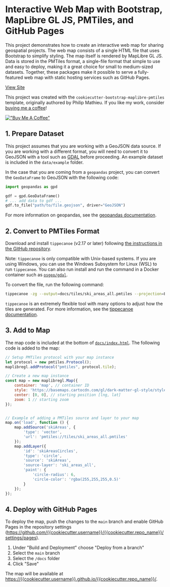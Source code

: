 # Interactive Web Map with Bootstrap, MapLibre GL JS, PMTiles, and GitHub Pages

This project demonstrates how to create an interactive web map for sharing geospatial projects. The web map consists of a single HTML file that uses Bootstrap to simplify styling. The map itself is rendered by MapLibre GL JS. Data is stored in the PMTiles format, a single-file format that simple to use and easy to deploy, making it a great choice for small to medium-sized datasets. Together, these packages make it possible to serve a fully-featured web map with static hosting services such as GitHub Pages.

[View Site](https://{{cookiecutter.username}}.github.io/{{cookiecutter.repo_name}}/)

This project was created with the `cookiecutter-bootstrap-maplibre-pmtiles` template, originally authored by Philip Mathieu. If you like my work, consider [buying me a coffee](https://www.buymeacoffee.com/philipmathieu)!

[!["Buy Me A Coffee"](https://www.buymeacoffee.com/assets/img/custom_images/orange_img.png)](https://www.buymeacoffee.com/philipmathieu)

## 1. Prepare Dataset

This project assumes that you are working with a GeoJSON data source. If you are working with a different format, you will need to convert it to GeoJSON with a tool such as [GDAL](https://gdal.org/index.html) before proceeding. An example dataset is included in the `data/example` folder.

In the case that you are coming from a `geopandas` project, you can convert the `GeoDataFrame` to GeoJSON with the following code:

```python
import geopandas as gpd

gdf = gpd.GeoDataFrame()
# ... add data to gdf ...
gdf.to_file("path/to/file.geojson", driver="GeoJSON")
```

For more information on geopandas, see the [geopandas documentation](https://geopandas.org/).

## 2. Convert to PMTiles Format

Download and install `tippecanoe` (v2.17 or later) following [the instructions in the GitHub repository](https://github.com/felt/tippecanoe#installation).

Note: `tippecanoe` is only compatible with Unix-based systems. If you are using Windows, you can use the Windows Subsystem for Linux (WSL) to run `tippecanoe`. You can also run install and run the command in a Docker container such as [`osgeo/gdal`](https://github.com/OSGeo/gdal/pkgs/container/gdal).

To convert the file, run the following command:

```bash
tippecanoe -zg --output=docs/tiles/ski_areas_all.pmtiles --projection=EPSG:4326 data/example/ski_areas_all.geojson
```

`tippecanoe` is an extremely flexible tool with many options to adjust how the tiles are generated. For more information, see the [tippecanoe documentation](https://github.com/felt/tippecanoe?tab=readme-ov-file#try-this-first).

## 3. Add to Map

The map code is included at the bottom of [`docs/index.html`](docs/index.html). The following code is added to the map:

```javascript
// Setup PMTiles protocol with your map instance
let protocol = new pmtiles.Protocol();
maplibregl.addProtocol("pmtiles", protocol.tile);

// Create a new map instance
const map = new maplibregl.Map({
    container: 'map', // container ID
    style: 'https://basemaps.cartocdn.com/gl/dark-matter-gl-style/style.json', // style URL, replace with your own style if necessary
    center: [0, 0], // starting position [lng, lat]
    zoom: 1 // starting zoom
});


// Example of adding a PMTiles source and layer to your map
map.on('load', function () {
    map.addSource('skiAreas', {
        'type': 'vector',
        'url': 'pmtiles://tiles/ski_areas_all.pmtiles'
    });
    map.addLayer({
        'id': 'skiAreasCircles',
        'type': 'circle',
        'source': 'skiAreas',
        'source-layer': 'ski_areas_all',
        'paint': {
            'circle-radius': 6,
            'circle-color': 'rgba(255,255,255,0.5)'
        }
    });
});
```

## 4. Deploy with GitHub Pages

To deploy the map, push the changes to the `main` branch and enable GitHub Pages in the repository settings (https://github.com/{{cookiecutter.username}}/{{cookiecutter.repo_name}}/settings/pages).

1. Under "Build and Deployment" choose "Deploy from a branch"
2. Select the `main` branch
3. Select the `/docs` folder
4. Click "Save"

The map will be available at [https://{{cookiecutter.username}}.github.io/{{cookiecutter.repo_name}}/](https://{{cookiecutter.username}}.github.io/{{cookiecutter.repo_name}}/).
